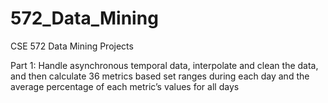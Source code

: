 # 572_Data_Mining
CSE 572 Data Mining Projects

Part 1:
Handle asynchronous temporal data, interpolate and clean the data, and then calculate 36 metrics based set ranges during each day and the average percentage of each metric’s values for all days

